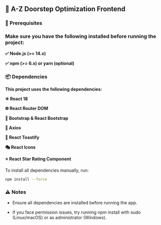## 🚀 A-Z Doorstep Optimization Frontend
### 📌 Prerequisites
### Make sure you have the following installed before running the project:

**✅ Node.js (>= 14.x)**

**✅ npm (>= 6.x) or yarn (optional)**

### 📦 Dependencies

**This project uses the following dependencies:**

**⚛️ React 18**

**🌐 React Router DOM**

**🎨 Bootstrap & React Bootstrap**

**🔗 Axios**

**🔔 React Toastify**

**🎭 React Icons**

**⭐ React Star Rating Component** 

To install all dependencies manually, run:
```sh
npm install --force
```


### ⚠️ Notes

 - Ensure all dependencies are installed before running the app.

 - If you face permission issues, try running npm install with sudo (Linux/macOS) or as administrator (Windows).
